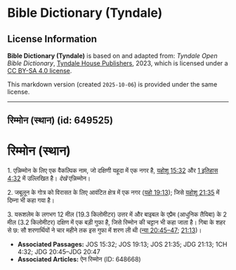 # Bible Dictionary (Tyndale)

## License Information

**Bible Dictionary (Tyndale)** is based on and adapted from: _Tyndale Open Bible Dictionary_, [Tyndale House Publishers](https://tyndaleopenresources.com/), 2023, which is licensed under a [CC BY-SA 4.0 license](https://creativecommons.org/licenses/by-sa/4.0/legalcode.en).

This markdown version (created `2025-10-06`) is provided under the same license.



--------------------------------

## रिम्मोन (स्थान) (id: 649525)

रिम्मोन (स्थान)
===============

1\. एन्निम्मोन के लिए एक वैकल्पिक नाम, जो दक्षिणी यहूदा में एक नगर है, [यहोशू 15:32](https://ref.ly/Josh15:32) और [1 इतिहास 4:32](https://ref.ly/1Chr4:32) में उल्लिखित है। *देखें* एन्निम्मोन।

2\. जबूलून के गोत्र को विरासत के लिए आवंटित क्षेत्र में एक नगर ([यहो 19:13](https://ref.ly/Josh19:13)); जिसे [यहोशू 21:35](https://ref.ly/Josh21:35) में दिम्ना भी कहा गया है।

3\. यरूशलेम के लगभग 12 मील (19\.3 किलोमीटर) उत्तर में और बाइबल के एप्रैम (आधुनिक तैयिबा) के 2 मील (3\.2 किलोमीटर) दक्षिण में एक बड़ी गुफा है, जिसे रिम्मोन की चट्टान भी कहा जाता है। गिबा के शहर से छ: सौ शरणार्थियों ने चार महीने तक इस गुफा में शरण ली थी ([न्या 20:45–47](https://ref.ly/Judg20:45-Judg20:47); [21:13](https://ref.ly/Judg21:13))।

* **Associated Passages:** JOS 15:32; JOS 19:13; JOS 21:35; JDG 21:13; 1CH 4:32; JDG 20:45–JDG 20:47
* **Associated Articles:** ऐन रिम्मोन (ID: 648668)

